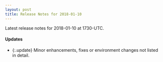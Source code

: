 ```yaml
---
layout: post
title: Release Notes for 2018-01-10
---
```


Latest release notes for 2018-01-10 at 1730-UTC.

<div class='updates' markdown='1'>

#### Updates

- {:.update} Minor enhancements, fixes or environment changes not listed in detail.

</div>


